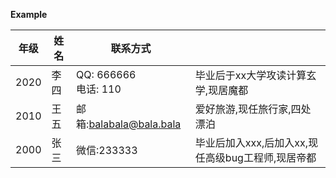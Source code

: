 **Example**

年级|姓名|联系方式|   |
----|----|-----|---
2020|李四|QQ: 666666<br> 电话: 110|毕业后于xx大学攻读计算玄学,现居魔都 
2010|王五|邮箱:balabala@bala.bala|爱好旅游,现任旅行家,四处漂泊
2000|张三|微信:233333|毕业后加入xxx,后加入xx,现任高级bug工程师,现居帝都
